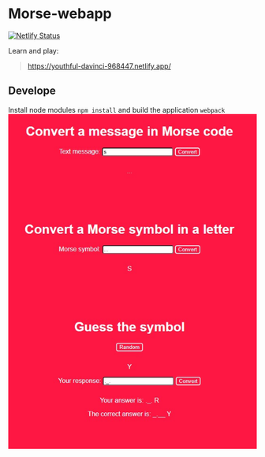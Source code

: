 # Morse-webapp

[![Netlify Status](https://api.netlify.com/api/v1/badges/d5340a50-3c46-4852-8164-babc0a5644dc/deploy-status)](https://app.netlify.com/sites/youthful-davinci-968447/deploys)

Learn and play:
> https://youthful-davinci-968447.netlify.app/

## Develope
Install node modules ```npm install``` and build the application ```webpack```
![morse.jpg](morse.jpg)
